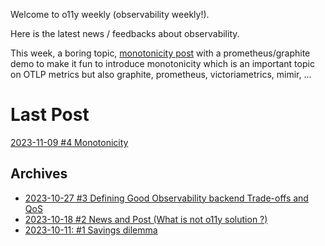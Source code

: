Welcome to o11y weekly (observability weekly!).

Here is the latest news / feedbacks about observability.

This week, a boring topic, [monotonicity post](./2023-11-09_Monotonicity/README.md) with a prometheus/graphite demo to make it fun to introduce monotonicity which is an important topic on OTLP metrics but also graphite, prometheus, victoriametrics, mimir, ...

# Last Post
[2023-11-09 #4 Monotonicity](./2023-11-09_Monotonicity/README.md)

## Archives
- [2023-10-27 #3 Defining Good Observability backend Trade-offs and QoS](./2023-10-27_Defining_Good_Observability_backend_Trade-offs_and_QoS/README.md)
- [2023-10-18 #2 News and Post (What is not o11y solution ?)](./2023-10-18_What_is_not_an_observability_solution/README.md)
- [2023-10-11: #1 Savings dilemma](./2023-10-11_Savings_dilemma/README.md)